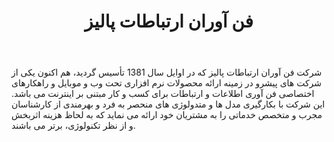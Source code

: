 ﻿---
layout: post
title: فن آوران ارتباطات پالیز
name_en: palizct
company_slug: palizct
logo: 
cover: 
company_count:
founded:
location: ""
total_review: 
total_interview: 
salary_avg: 
salary_min: 
salary_max: 
rate: 
view_count: 
industry: کامپیوتر، فناوری اطلاعات و اینترنت
city: تهران, تهران
size_en: VS
size: 11-50 نفر
site: http://palizct.com/
---

شرکت فن آوران ارتباطات پالیز که در اوایل سال 1381 تأسیس گردید، هم اکنون یکی از شرکت های پیشرو در زمینه ارائه محصولات نرم افزاری تحت وب و موبایل و راهکارهای اختصاصی فن آوری اطلاعات و ارتباطات برای کسب و کار مبتنی بر اینترنت می باشد. این شرکت با بکارگیری مدل ها و متدولوژی های منحصر به فرد و بهرمندی از کارشناسان مجرب و متخصص خدماتی را به مشتریان خود ارائه می نماید که به لحاظ هزینه اثربخش و از نظر تکنولوژی، برتر می باشند.
